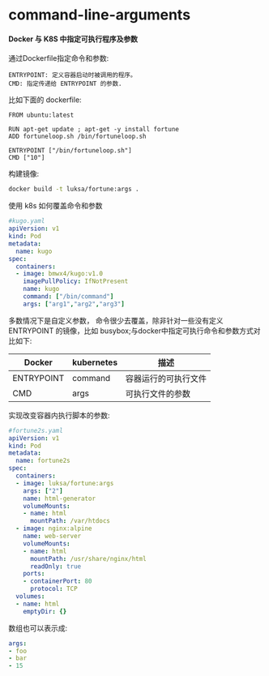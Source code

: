 # command-line-arguments

#### Docker 与 K8S 中指定可执行程序及参数
通过Dockerfile指定命令和参数:
```
ENTRYPOINT: 定义容器启动时被调用的程序。
CMD: 指定传递给 ENTRYPOINT 的参数.
```
比如下面的 dockerfile:
```
FROM ubuntu:latest

RUN apt-get update ; apt-get -y install fortune
ADD fortuneloop.sh /bin/fortuneloop.sh

ENTRYPOINT ["/bin/fortuneloop.sh"]
CMD ["10"]
```
构建镜像:
```bash
docker build -t luksa/fortune:args .
```
使用 k8s 如何覆盖命令和参数
```yaml
#kugo.yaml
apiVersion: v1
kind: Pod
metadata:
  name: kugo
spec:
  containers:
  - image: bmwx4/kugo:v1.0
    imagePullPolicy: IfNotPresent
    name: kugo
    command: ["/bin/command"]
    args: ["arg1","arg2","arg3"]
```
多数情况下是自定义参数， 命令很少去覆盖，除非针对一些没有定义 ENTRYPOINT 的镜像，比如 busybox;与docker中指定可执行命令和参数方式对比如下:

| Docker | kubernetes | 描述 |
| --- | --- | --- |
|ENTRYPOINT | command | 容器运行的可执行文件 |
|CMD | args | 可执行文件的参数 |

实现改变容器内执行脚本的参数:
```yaml
#fortune2s.yaml
apiVersion: v1
kind: Pod
metadata:
  name: fortune2s
spec:
  containers:
  - image: luksa/fortune:args
    args: ["2"]
    name: html-generator
    volumeMounts:
    - name: html
      mountPath: /var/htdocs
  - image: nginx:alpine
    name: web-server
    volumeMounts:
    - name: html
      mountPath: /usr/share/nginx/html
      readOnly: true
    ports:
    - containerPort: 80
      protocol: TCP
  volumes:
  - name: html
    emptyDir: {}
```
数组也可以表示成:
```yaml
args:
- foo
- bar
- 15
```
